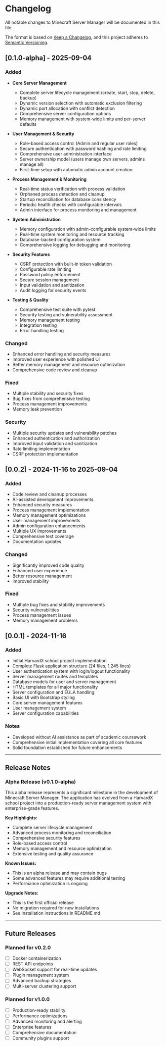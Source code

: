 # Changelog

All notable changes to Minecraft Server Manager will be documented in this file.

The format is based on [Keep a Changelog](https://keepachangelog.com/en/1.0.0/),
and this project adheres to [Semantic Versioning](https://semver.org/spec/v2.0.0.html).

## [0.1.0-alpha] - 2025-09-04

### Added

- **Core Server Management**
  - Complete server lifecycle management (create, start, stop, delete, backup)
  - Dynamic version selection with automatic exclusion filtering
  - Dynamic port allocation with conflict detection
  - Comprehensive server configuration options
  - Memory management with system-wide limits and per-server defaults

- **User Management & Security**
  - Role-based access control (Admin and regular user roles)
  - Secure authentication with password hashing and rate limiting
  - Comprehensive user administration interface
  - Server ownership model (users manage own servers, admins manage all)
  - First-time setup with automatic admin account creation

- **Process Management & Monitoring**
  - Real-time status verification with process validation
  - Orphaned process detection and cleanup
  - Startup reconciliation for database consistency
  - Periodic health checks with configurable intervals
  - Admin interface for process monitoring and management

- **System Administration**
  - Memory configuration with admin-configurable system-wide limits
  - Real-time system monitoring and resource tracking
  - Database-backed configuration system
  - Comprehensive logging for debugging and monitoring

- **Security Features**
  - CSRF protection with built-in token validation
  - Configurable rate limiting
  - Password policy enforcement
  - Secure session management
  - Input validation and sanitization
  - Audit logging for security events

- **Testing & Quality**
  - Comprehensive test suite with pytest
  - Security testing and vulnerability assessment
  - Memory management testing
  - Integration testing
  - Error handling testing

### Changed

- Enhanced error handling and security measures
- Improved user experience with polished UI
- Better memory management and resource optimization
- Comprehensive code review and cleanup

### Fixed

- Multiple stability and security fixes
- Bug fixes from comprehensive testing
- Process management improvements
- Memory leak prevention

### Security

- Multiple security updates and vulnerability patches
- Enhanced authentication and authorization
- Improved input validation and sanitization
- Rate limiting implementation
- CSRF protection implementation

## [0.0.2] - 2024-11-16 to 2025-09-04

### Added

- Code review and cleanup processes
- AI-assisted development improvements
- Enhanced security measures
- Process management implementation
- Memory management optimizations
- User management improvements
- Admin configuration enhancements
- Multiple UX improvements
- Comprehensive test coverage
- Documentation updates

### Changed

- Significantly improved code quality
- Enhanced user experience
- Better resource management
- Improved stability

### Fixed

- Multiple bug fixes and stability improvements
- Security vulnerabilities
- Process management issues
- Memory management problems

## [0.0.1] - 2024-11-16

### Added

- Initial HarvardX school project implementation
- Complete Flask application structure (24 files, 1,245 lines)
- User authentication system with login/logout functionality
- Server management routes and templates
- Database models for user and server management
- HTML templates for all major functionality
- Server configuration and EULA handling
- Basic UI with Bootstrap styling
- Core server management features
- User management system
- Server configuration capabilities

### Notes

- Developed without AI assistance as part of academic coursework
- Comprehensive initial implementation covering all core features
- Solid foundation established for future enhancements

---

## Release Notes

### Alpha Release (v0.1.0-alpha)

This alpha release represents a significant milestone in the development of Minecraft Server Manager. The application has evolved from a HarvardX school project into a production-ready server management system with enterprise-grade features.

**Key Highlights:**

- Complete server lifecycle management
- Advanced process monitoring and reconciliation
- Comprehensive security features
- Role-based access control
- Memory management and resource optimization
- Extensive testing and quality assurance

**Known Issues:**

- This is an alpha release and may contain bugs
- Some advanced features may require additional testing
- Performance optimization is ongoing

**Upgrade Notes:**

- This is the first official release
- No migration required for new installations
- See installation instructions in README.md

---

## Future Releases

### Planned for v0.2.0

- [ ] Docker containerization
- [ ] REST API endpoints
- [ ] WebSocket support for real-time updates
- [ ] Plugin management system
- [ ] Advanced backup strategies
- [ ] Multi-server clustering support

### Planned for v1.0.0

- [ ] Production-ready stability
- [ ] Performance optimizations
- [ ] Advanced monitoring and alerting
- [ ] Enterprise features
- [ ] Comprehensive documentation
- [ ] Community plugins support
